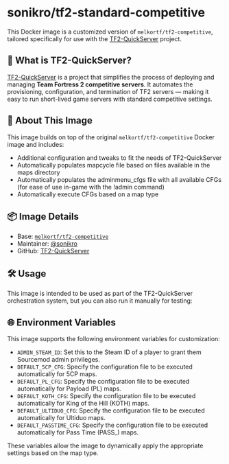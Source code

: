 # sonikro/tf2-standard-competitive

This Docker image is a customized version of `melkortf/tf2-competitive`, tailored specifically for use with the [TF2-QuickServer](https://github.com/sonikro/TF2-QuickServer) project.

## 🔧 What is TF2-QuickServer?

[TF2-QuickServer](https://github.com/sonikro/TF2-QuickServer) is a project that simplifies the process of deploying and managing **Team Fortress 2 competitive servers**. It automates the provisioning, configuration, and termination of TF2 servers — making it easy to run short-lived game servers with standard competitive settings.

## 🚀 About This Image

This image builds on top of the original `melkortf/tf2-competitive` Docker image and includes:

- Additional configuration and tweaks to fit the needs of TF2-QuickServer
- Automatically populates mapcycle file based on files available in the maps directory
- Automatically populates the adminmenu_cfgs file with all available CFGs (for ease of use in-game with the !admin command)
- Automatically execute CFGs based on a map type

## 📦 Image Details

- Base: [`melkortf/tf2-competitive`](https://hub.docker.com/r/melkortf/tf2-competitive)
- Maintainer: [@sonikro](https://github.com/sonikro)
- GitHub: [TF2-QuickServer](https://github.com/sonikro/TF2-QuickServer)

## 🛠 Usage

This image is intended to be used as part of the TF2-QuickServer orchestration system, but you can also run it manually for testing:

## 🌐 Environment Variables

This image supports the following environment variables for customization:

- `ADMIN_STEAM_ID`: Set this to the Steam ID of a player to grant them Sourcemod admin privileges.
- `DEFAULT_5CP_CFG`: Specify the configuration file to be executed automatically for 5CP maps.
- `DEFAULT_PL_CFG`: Specify the configuration file to be executed automatically for Payload (PL) maps.
- `DEFAULT_KOTH_CFG`: Specify the configuration file to be executed automatically for King of the Hill (KOTH) maps.
- `DEFAULT_ULTIDUO_CFG`: Specify the configuration file to be executed automatically for Ultiduo maps.
- `DEFAULT_PASSTIME_CFG`: Specify the configuration file to be executed automatically for Pass Time (PASS_) maps.

These variables allow the image to dynamically apply the appropriate settings based on the map type.

